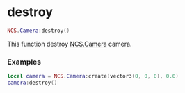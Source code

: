 # destroy

```lua
NCS.Camera:destroy()
```

This function destroy [NCS.Camera](./create) camera.

### Examples

```lua
local camera = NCS.Camera:create(vector3(0, 0, 0), 0.0)
camera:destroy()
```
